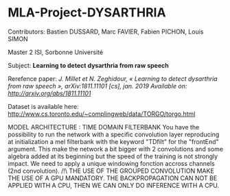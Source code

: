# MLA-Project-DYSARTHRIA

Contributors: Bastien DUSSARD, Marc FAVIER, Fabien PICHON, Louis SIMON

Master 2 ISI, Sorbonne Université

Subject: **Learning to detect dysarthria from raw speech**

Rerefence paper: *J. Millet et N. Zeghidour, « Learning to detect dysarthria from raw speech », arXiv:1811.11101 [cs], jan. 2019 Available on: http://arxiv.org/abs/1811.11101*

Dataset is available here: http://www.cs.toronto.edu/~complingweb/data/TORGO/torgo.html

MODEL ARCHITECTURE : TIME DOMAIN FILTERBANK
You have the possibility to run the network with a specific convolution layer reproducing at initialization a mel filterbank with the keyword "TDfilt" for the "frontEnd" argument.
This make the network a bit bigger with 2 convolutions and some algebra added at its beginning but the speed of the training is not strongly impact. We need to apply a unique windowing fonction accross channels (2nd convolution).
/!\ THE USE OF THE GROUPED CONVOLUTION MAKE THE USE OF A GPU MANDATORY. THE BACKPROPAGATION CAN NOT BE APPLIED WITH A CPU, THEN WE CAN ONLY DO INFERENCE WITH A CPU.
